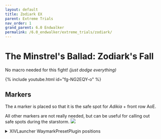 ```yaml
---
layout: default
title: Zodiark EX
parent: Extreme Trials
nav_order: 1
grand_parent: 6.0 Endwalker
permalink: /6.0_endwalker/extreme_trials/zodiark/
---
```


# The Minstrel's Ballad: Zodiark's Fall

No macro needed for this fight! *(just dodge everything)*

{% include youtube.html id="fg-NG2EQY-o" %}

## Markers

The `A` marker is placed so that it is the safe spot for *Adikia* + front row
AoE.

All other markers are not really needed, but can be useful for calling out safe
spots during the starstorm.
![]({{site.baseurl}}/images/6.0_endwalker/zodiark/markers.jpg)
<details markdown=block>
<summary>XIVLauncher WaymarkPresetPlugin positions</summary>

```json
{
  "Name":"Zodiark EX",
  "MapID":803,
  "A":{"X":100.0,"Y":0.0,"Z":92.0,"ID":0,"Active":true},
  "B":{"X":114.0,"Y":0.0,"Z":100.0,"ID":1,"Active":true},
  "C":{"X":100.0,"Y":0.0,"Z":114.0,"ID":2,"Active":true},
  "D":{"X":86.0,"Y":0.0,"Z":100.0,"ID":3,"Active":true},
  "One":{"X":114.0,"Y":0.0,"Z":86.0,"ID":4,"Active":true},
  "Two":{"X":114.0,"Y":0.0,"Z":114.0,"ID":5,"Active":true},
  "Three":{"X":86.0,"Y":0.0,"Z":114.0,"ID":6,"Active":true},
  "Four":{"X":86.0,"Y":0.0,"Z":86.0,"ID":7,"Active":true}
}
```

</details>

<script data-goatcounter="https://tuufless.goatcounter.com/count"
        async src="//gc.zgo.at/count.js"></script>
